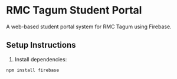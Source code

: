 # RMC Tagum Student Portal

A web-based student portal system for RMC Tagum using Firebase.

## Setup Instructions

1. Install dependencies:
```bash
npm install firebase
